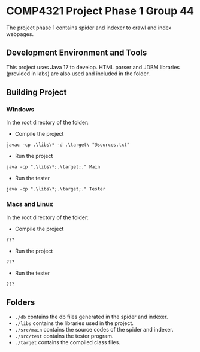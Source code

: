 # COMP4321 Project Phase 1 Group 44

The project phase 1 contains spider and indexer to crawl and index webpages.

## Development Environment and Tools

This project uses Java 17 to develop. HTML parser and JDBM libraries (provided in labs) 
are also used and included in the folder.

## Building Project 

### Windows
In the root directory of the folder:

* Compile the project 
```shell
javac -cp .\libs\* -d .\target\ "@sources.txt"
```

* Run the project
```shell
java -cp ".\libs\*;.\target;." Main
```

* Run the tester
```shell
java -cp ".\libs\*;.\target;." Tester
```

### Macs and Linux
In the root directory of the folder:

* Compile the project
```shell
???
```

* Run the project
```shell
???
```

* Run the tester
```shell
???
```

## Folders

* `./db` contains the db files generated in the spider and indexer.
* `./libs` contains the libraries used in the project.
* `./src/main` contains the source codes of the spider and indexer.
* `./src/test` contains the tester program.
* `./target` contains the compiled class files.
